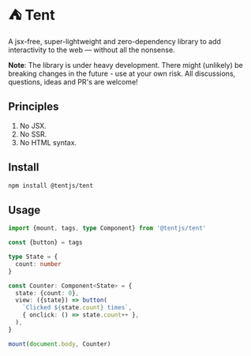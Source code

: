 # ⛺ Tent

A jsx-free, super-lightweight and zero-dependency library to add interactivity to the web &mdash; without all the nonsense.

**Note**: The library is under heavy development. There might (unlikely) be breaking changes in the future - use at your own risk. All discussions, questions, ideas and PR's are welcome!

## Principles

1. No JSX.
2. No SSR.
3. No HTML syntax.

## Install

```bash
npm install @tentjs/tent
```

## Usage

```typescript
import {mount, tags, type Component} from '@tentjs/tent'

const {button} = tags

type State = {
  count: number
}

const Counter: Component<State> = {
  state: {count: 0},
  view: ({state}) => button(
    `Clicked ${state.count} times`,
    { onclick: () => state.count++ },
  ),
}

mount(document.body, Counter)
```

